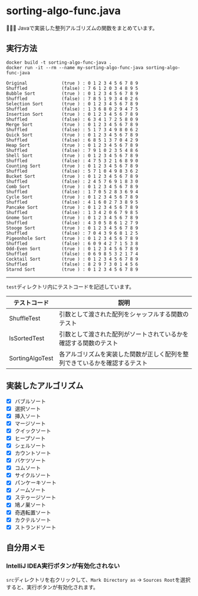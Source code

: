 # sorting-algo-func.java

🎃🎃🎃 Javaで実装した整列アルゴリズムの関数をまとめています。  

## 実行方法

```shell
docker build -t sorting-algo-func-java .
docker run -it --rm --name my-sorting-algo-func-java sorting-algo-func-java
```

```output
Original             (true ) : 0 1 2 3 4 5 6 7 8 9
Shuffled             (false) : 7 6 1 2 0 3 4 8 9 5
Bubble Sort          (true ) : 0 1 2 3 4 5 6 7 8 9
Shuffled             (false) : 7 8 5 1 9 3 4 0 2 6
Selection Sort       (true ) : 0 1 2 3 4 5 6 7 8 9
Shuffled             (false) : 1 3 6 8 0 2 9 4 7 5
Insertion Sort       (true ) : 0 1 2 3 4 5 6 7 8 9
Shuffled             (false) : 6 3 4 1 7 2 5 8 0 9
Merge Sort           (true ) : 0 1 2 3 4 5 6 7 8 9
Shuffled             (false) : 5 1 7 3 4 9 8 0 6 2
Quick Sort           (true ) : 0 1 2 3 4 5 6 7 8 9
Shuffled             (false) : 6 8 5 1 3 7 0 4 2 9
Heap Sort            (true ) : 0 1 2 3 4 5 6 7 8 9
Shuffled             (false) : 7 9 1 0 2 3 5 4 8 6
Shell Sort           (true ) : 0 1 2 3 4 5 6 7 8 9
Shuffled             (false) : 4 7 5 3 2 1 6 8 9 0
Counting Sort        (true ) : 0 1 2 3 4 5 6 7 8 9
Shuffled             (false) : 5 7 1 0 4 9 8 3 6 2
Bucket Sort          (true ) : 0 1 2 3 4 5 6 7 8 9
Shuffled             (false) : 2 4 5 7 6 9 1 8 3 0
Comb Sort            (true ) : 0 1 2 3 4 5 6 7 8 9
Shuffled             (false) : 1 7 0 5 2 8 3 6 9 4
Cycle Sort           (true ) : 0 1 2 3 4 5 6 7 8 9
Shuffled             (false) : 4 1 6 0 2 7 3 8 9 5
Pancake Sort         (true ) : 0 1 2 3 4 5 6 7 8 9
Shuffled             (false) : 1 3 4 2 0 6 7 9 8 5
Gnome Sort           (true ) : 0 1 2 3 4 5 6 7 8 9
Shuffled             (false) : 4 3 0 5 8 6 1 2 7 9
Stooge Sort          (true ) : 0 1 2 3 4 5 6 7 8 9
Shuffled             (false) : 7 0 4 3 9 6 8 1 2 5
Pigeonhole Sort      (true ) : 0 1 2 3 4 5 6 7 8 9
Shuffled             (false) : 6 0 9 4 2 7 1 5 3 8
Odd-Even Sort        (true ) : 0 1 2 3 4 5 6 7 8 9
Shuffled             (false) : 0 6 9 8 5 3 2 1 7 4
Cocktail Sort        (true ) : 0 1 2 3 4 5 6 7 8 9
Shuffled             (false) : 8 2 9 7 3 0 1 4 5 6
Starnd Sort          (true ) : 0 1 2 3 4 5 6 7 8 9
```

---

`test`ディレクトリ内にテストコードを記述しています。  

| テストコード | 説明 |
| --- | --- |
| ShuffleTest | 引数として渡された配列をシャッフルする関数のテスト |
| IsSortedTest | 引数として渡された配列がソートされているかを確認する関数のテスト |
| SortingAlgoTest | 各アルゴリズムを実装した関数が正しく配列を整列できているかを確認するテスト |

## 実装したアルゴリズム

- [x] バブルソート
- [x] 選択ソート
- [x] 挿入ソート
- [x] マージソート
- [x] クイックソート
- [x] ヒープソート
- [x] シェルソート
- [x] カウントソート
- [x] バケツソート
- [x] コムソート
- [x] サイクルソート
- [x] パンケーキソート
- [x] ノームソート
- [x] ステゥージソート
- [x] 鳩ノ巣ソート
- [x] 奇遇転置ソート
- [x] カクテルソート
- [x] ストランドソート

## 自分用メモ

### IntelliJ IDEA実行ボタンが有効化されない

`src`ディレクトリを右クリックして、`Mark Directory as` -> `Sources Root`を選択すると、実行ボタンが有効化されます。  

